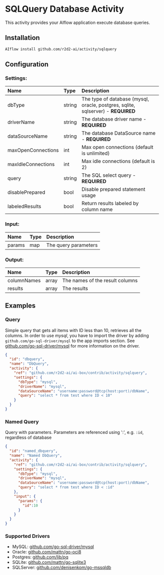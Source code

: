 <!--
title: SQL Query
weight: 4616
-->

# SQLQuery Database Activity 
This activity provides your AIflow application execute database queries. 


## Installation

```bash
AIflow install github.com/r2d2-ai/activity/sqlquery
```

## Configuration

### Settings:
| Name               | Type   | Description
|:---                | :---   | :---    
| dbType             | string | The type of database (mysql, oracle, postgres, sqlite, sqlserver) - **REQUIRED**         
| driverName         | string | The database driver name - **REQUIRED**
| dataSourceName     | string | The database DataSource name - **REQUIRED**
| maxOpenConnections | int    | Max open connections (default is unlimited)
| maxIdleConnections | int    | Max idle connections (default is 2)
| query              | string | The SQL select query - **REQUIRED**
| disablePrepared    | bool   | Disable prepared statement usage
| labeledResults     | bool   | Return results labeled by column name

### Input:
| Name   | Type | Description
|:---    | :--- | :---    
| params | map  |  The query parameters

### Output:
| Name        | Type  | Description
|:---         | :---  | :---    
| columnNames | array |  The names of the result columns
| results     | array |  The results

## Examples

### Query
Simple query that gets all items with ID less than 10, retrieves all the columns.  In order to use *mysql*, you have to import the driver by adding `github.com/go-sql-driver/mysql` to 
the app imports section.  See [github.com/go-sql-driver/mysql](https://github.com/go-sql-driver/mysql) for more information on the driver.
```json
{
  "id": "dbquery",
  "name": "DbQuery",
  "activity": {
    "ref": "github.com/r2d2-ai/ai-box/contrib/activity/sqlquery",
    "settings": {
      "dbType": "mysql",
      "driverName": "mysql",
      "dataSourceName": "username:password@tcp(host:port)/dbName",
      "query": "select * from test where ID < 10"
    }
  }
}
```

### Named Query
Query with parameters.  Parameters are referenced using ':', e.g. `:id`, regardless of database
```json
{
  "id": "named_dbquery",
  "name": "Named DbQuery",
  "activity": {
    "ref": "github.com/r2d2-ai/ai-box/contrib/activity/sqlquery",
    "settings": {
      "dbType": "mysql",
      "driverName": "mysql",
      "dataSourceName": "username:password@tcp(host:port)/dbName",
      "query": "select * from test where ID < :id"
    },
    "input": {
      "params": {
        "id":10
      }
    }
  }
}
```
### Supported Drivers

- MySQL: [github.com/go-sql-driver/mysql](https://github.com/go-sql-driver/mysql)
- Oracle: [github.com/mattn/go-oci8](https://github.com/mattn/go-oci8)
- Postgres: [github.com/lib/pq](https://github.com/lib/pq) 
- SQLite: [github.com/mattn/go-sqlite3]( https://github.com/mattn/go-sqlite3)
- SQLServer: [github.com/denisenkom/go-mssqldb](https://github.com/denisenkom/go-mssqldb)

